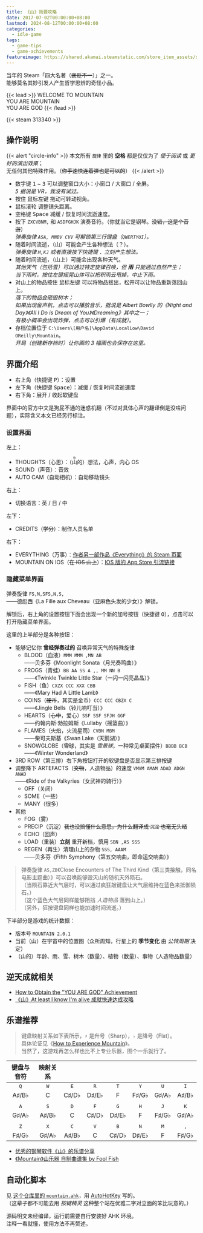 ```yaml
---
title: 《山》简要攻略
date: 2017-07-02T00:00:00+08:00
lastmod: 2024-08-12T00:00:00+08:00
categories:
  - idle-game
tags:
  - game-tips
  - game-achievements
featureimage: https://shared.akamai.steamstatic.com/store_item_assets/steam/apps/313340/header.jpg
---
```


当年的 Steam「四大名著（~~褒贬不一~~）」之一。\
能够莫名其妙引发人产生哲学思辨的奇怪小品。
<!--more-->

{{< lead >}}
WELCOME TO MOUNTAIN\
YOU ARE MOUNTAIN\
YOU ARE GOD
{{< /lead >}}

{{< steam 313340 >}}

## 操作说明

{{< alert "circle-info" >}}
本文所有 `旋律` 里的 **空格** 都是仅仅为了 _便于阅读_ 或 _更好的演出效果_；\
无任何其他特殊作用。（~~你手速快连着弹也是可以的~~）
{{< /alert >}}

- 数字键 <kbd>1</kbd> ~ <kbd>3</kbd> 可以调整窗口大小：小窗口 / 大窗口 / 全屏。\
	_<kbd>5</kbd> 据说是 VR，我没有试过。_
- 按住 <kbd>鼠标左键</kbd> 拖动可转动视角。
- <kbd>鼠标滚轮</kbd> 调整镜头距离。
- 空格键 <kbd>Space</kbd> 减缓 / 恢复时间流逝速度。
- 按下 `ZXCVBNM,` 和 `ASDFGHJK` 演奏音符。（你就当它是钢琴。~~没错，这是个音游~~）\
	_弹奏旋律 `ASA, MNBV CVV` 可解锁第三行键盘（`QWERTYUI`）。_
- 随着时间流逝，（山）可能会产生各种想法（？）。\
_弹奏旋律 `M,KJ` 或者直接按下快捷键 <kbd>.</kbd> 立刻产生想法。_
- 随着时间流逝，（山上）可能会出现各种天气。\
	_其他天气（包括雪）可以通过特定旋律召唤，但 **雨** 只能通过自然产生；\
	当下雨时，按住左键摇晃山体可以把积雨云甩掉，中止下雨。_
- 对山上的物品按住 <kbd>鼠标左键</kbd> 可以将物品拔出，松开可以让物品重新落回山上。\
	_落下的物品会砸毁树木；\
	如果出现留声机，点击可以播放音乐，据说是 Albert Bowlly 的《Night and Day》《All I Do is Dream of You》《Dreaming》其中之一；\
	有极小概率会出现炸弹，点击可以引爆（有成就）。_
- 存档位置位于 `C:\Users\[用户名]\AppData\LocalLow\David OReilly\Mountain`。\
	_开局（创建新存档时）让你画的 3 幅画也会保存在这里。_

## 界面介绍

- 右上角（快捷键 <kbd>P</kbd>）：设置
- 左下角（快捷键 <kbd>Space</kbd>）：减缓 / 恢复时间流逝速度
- 右下角：展开 / 收起软键盘

界面中的官方中文是狗屁不通的迷惑机翻（不过对具体心声的翻译倒是没啥问题），实际含义本文已经另行标注。

### 设置界面

左上：
- THOUGHTS（心思）：（<ruby>山<rp>(</rp><rt>你</rt><rp>)</rp></ruby>的）想法，心声，内心 OS
- SOUND（声音）：音效
- AUTO CAM（自动相机）：自动移动镜头

右上：
- 切换语言：英 / 日 / 中

左下：
- CREDITS（~~学分~~）：制作人员名单

右下：
- EVERYTHING（万事）：[作者另一部作品《Everything》的 Steam 页面](https://store.steampowered.com/app/582270/)
- MOUNTAIN ON IOS（~~在 IOS 山上~~）：[IOS 版的 App Store 引流链接](https://apps.apple.com/us/app/mountain/id891528055)

### 隐藏菜单界面

弹奏旋律 `FS,N,SFS,N,S,`\
——德彪西《La Fille aux Cheveau（亚麻色头发的少女）》解锁。

解锁后，右上角的设置按钮下面会出现一个新的加号按钮（快捷键 <kbd>O</kbd>），点击可以打开隐藏菜单界面。

这里的上半部分是各种按钮：
- 能够记忆你 **曾经弹奏过的** 召唤异常天气的特殊旋律
	- BLOOD（血液）`MMM MMM ,MN AB`\
		——贝多芬《Moonlight Sonata（月光奏鸣曲）》
	- FROGS（青蛙）`BB AA SS A ,, MM NN B`\
		——《Twinkle Twinkle Little Star（一闪一闪亮晶晶）》
	- FISH（鱼）`CXZX CCC XXX CBB`\
		——《Mary Had A Little Lamb》
	- COINS（~~硬币~~，其实是金币）`CCC CCC CBZX C`\
		——《Jingle Bells（铃儿响叮当）》
	- HEARTS（~~心中~~，爱心）`SSF SSF SFJH GGF`\
		——约翰内斯·勃拉姆斯《Lullaby（摇篮曲）》
	- FLAMES（~~火焰~~，火流星雨）`CVBN MBM`\
		——柴可夫斯基《Swan Lake（天鹅湖）》
	- SNOWGLOBE（~~雪球~~，其实是 _雪景球_，一种常见桌面摆件）`BBBB BCB`\
		——《Winter Wonderland》
- 3RD ROW（第三排）右下角按钮打开的软键盘是否显示第三排按键
- 调整降下 ARTEFACTS（~~文物~~，人造物品）的速度 `VMVM AMAM ADAD ADGN ANAD`\
		——《Ride of the Valkyries（女武神的骑行）》
	- OFF（关闭）
	- SOME（一些）
	- MANY（很多）
- 其他
	- FOG（雾）
	- PRECIP（沉淀）~~我也没搞懂什么意思，为什么翻译成 `沉淀` 也毫无头绪~~
	- ECHO（回声）
	- LOAD（重装）**立刻** 重开新档，慎用 `SBN ,AS SSS`
	- REGEN（再生）清理山上的杂物 `SSS, AAAM`\
		——贝多芬《Fifth Symphony（第五交响曲，即命运交响曲）》

> 弹奏旋律 `AS,ZB`《Close Encounters of The Third Kind（第三类接触，同名电影主题曲）》可以召唤能够毁灭山的随机天外陨石。\
> （当陨石靠近大气层时，可以通过疯狂敲键盘让大气层维持在蓝色来抵御陨石。）\
> （这个蓝色大气层同样能够阻挡 _人造物品_ 落到山上。）\
> （另外，狂按键盘同样也能加速时间流逝。）

下半部分是游戏的统计数据：
- 版本号 `MOUNTAIN 2.0.1`
- 当前（山）在宇宙中的位置图（众所周知，行星上的 **季节变化** 由 _公转周期_ 决定）
- （山的）年龄、雨、雪、树木（数量）、植物（数量）、事物（人造物品数量）

## 逆天成就相关

- [How to Obtain the "YOU ARE GOD" Achievement](https://steamcommunity.com/sharedfiles/filedetails/?id=1093023713)
- [《山》At least I know I'm alive 成就快速达成攻略](https://www.yxbao.com/mj/263618.html)

## 乐谱推荐

> 键盘映射关系如下表所示，`♯` 是升号（Sharp），`♭` 是降号（Flat）。\
> 具体论证见《[How to Experience Mountain](https://steamcommunity.com/sharedfiles/filedetails/?id=827718982)》。\
> 当然了，这游戏再怎么样也比不上专业乐器，图个一乐就行了。

|    键盘与音符     |     映射关系     |              |              |              |              |              |              |
| :----------: | :----------: | :----------: | :----------: | :----------: | :----------: | :----------: | :----------: |
| <kbd>Q</kbd> | <kbd>W</kbd> | <kbd>E</kbd> | <kbd>R</kbd> | <kbd>T</kbd> | <kbd>Y</kbd> | <kbd>U</kbd> | <kbd>I</kbd> |
|    A♯/B♭     |      C       |    C♯/D♭     |    D♯/E♭     |      F       |    F♯/G♭     |    G♯/A♭     |    A♯/B♭     |
|              |              |              |              |              |              |              |              |
| <kbd>A</kbd> | <kbd>S</kbd> | <kbd>D</kbd> | <kbd>F</kbd> | <kbd>G</kbd> | <kbd>H</kbd> | <kbd>J</kbd> | <kbd>K</kbd> |
|    G♯/A♭     |    A♯/B♭     |      C       |    C♯/D♭     |    D♯/E♭     |      F       |    F♯/G♭     |    G♯/A♭     |
|              |              |              |              |              |              |              |              |
| <kbd>Z</kbd> | <kbd>X</kbd> | <kbd>C</kbd> | <kbd>V</kbd> | <kbd>B</kbd> | <kbd>N</kbd> | <kbd>M</kbd> | <kbd>,</kbd> |
|    F♯/G♭     |    G♯/A♭     |    A♯/B♭     |      C       |    C♯/D♭     |    D♯/E♭     |      F       |    F♯/G♭     |

- [优秀的钢琴软件《山》的乐谱分享](https://steamcommunity.com/sharedfiles/filedetails/?id=724185952)
- [《Mountain》山乐器 自制曲谱集 by Fool Fish](https://steamcommunity.com/sharedfiles/filedetails/?id=1215310796)

## 自动化脚本

见 [这个仓库里的 `mountain.ahk`](https://github.com/unacro/gameplay-scripts/blob/main/games/mountain.ahk)，用 [AutoHotKey](https://www.autohotkey.com/) 写的。\
（这辈子都不可能去用 _按键精灵_ 这种整个站在优雅二字对立面的笨比玩意的。）

源码明文未经编译，运行前需要自行安装好 AHK 环境。\
注释一看就懂，使用方法不再赘述。
